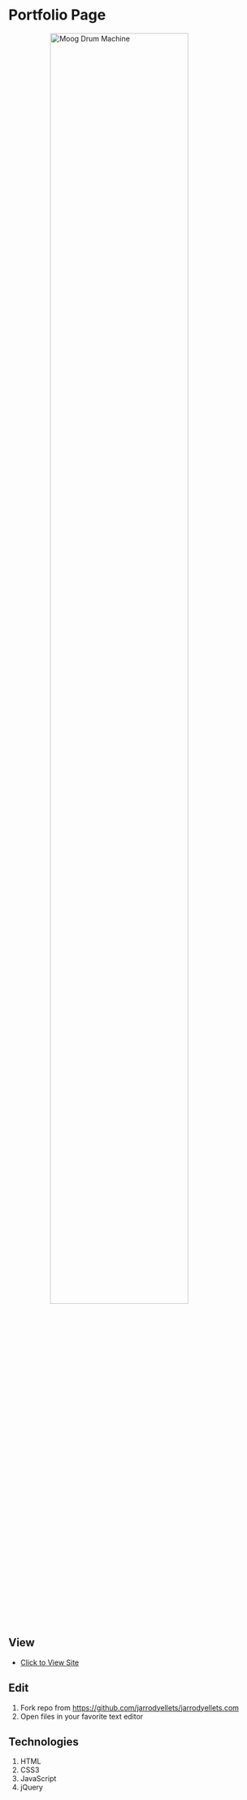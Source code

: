 # Portfolio Page

<figure><img src="http://www.jarrodyellets.com/images/portfolio.png" alt="Moog Drum Machine" style="width: 80%; display: block; margin-left: auto; margin-right: auto;"/></figure>

## View
- [Click to View Site](https://www.jarrodyellets.com)

## Edit
1. Fork repo from <https://github.com/jarrodyellets/jarrodyellets.com>
2. Open files in your favorite text editor

## Technologies
1. HTML
2. CSS3
3. JavaScript
4. jQuery
